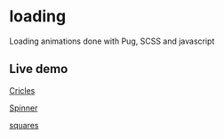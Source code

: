 # loading
Loading animations done with Pug, SCSS and javascript

## Live demo
[Cricles](https://johandjarvkarltorp.github.io/loading/circles/)

[Spinner](https://johandjarvkarltorp.github.io/loading/spinner/)

[squares](https://johandjarvkarltorp.github.io/loading/squares/)
